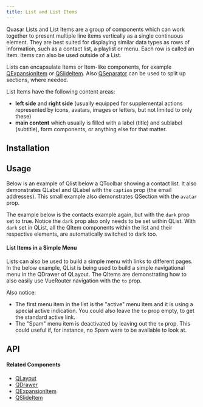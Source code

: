 ```yaml
---
title: List and List Items
---
```


Quasar Lists and List Items are a group of components which can work together to present multiple line items vertically as a single continuous element. They are best suited for displaying similar data types as rows of information, such as a contact list, a playlist or menu. Each row is called an Item. Items can also be used outside of a List.

Lists can encapsulate Items or Item-like components, for example [QExpansionItem](/vue-components/expansion-item) or [QSlideItem](/vue-components/slide-item). Also [QSeparator](/vue-components/separator) can be used to split up sections, where needed.

List Items have the following content areas:
* **left side** and **right side** (usually equipped for supplemental actions represented by icons, avatars, images or letters, but not limited to only these)
* **main content** which usually is filled with a label (title) and sublabel (subtitle), form components, or anything else for that matter.

## Installation
<doc-installation :components="['QList', 'QListItem']" />

## Usage

Below is an example of Qlist below a QToolbar showing a contact list. It also demonstrates QLabel and QLabel with the `caption` prop (the email addresses). This small example also demonstrates QSection with the `avatar` prop. 
<doc-example title="Simple Contact List Example" file="QListItem/Contacts" />

The example below is the contacts example again, but with the `dark` prop set to true. Notice the `dark` prop also only needs to be set within QList. With `dark` set in QList, all the QItem components within the list and their respective elements, are automatically switched to dark too. 
<doc-example dark title="Simple Contact List Example Dark" file="QListItem/ContactsDark" />

#### List Items in a Simple Menu
Lists can also be used to build a simple menu with links to different pages. In the below example, QList is being used to build a simple navigational menu in the QDrawer of QLayout. The QItems are demonstrating how to also easily use VueRouter navigation with the `to` prop. 

Also notice: 

 - The first menu item in the list is the "active" menu item and it is using a special active indication. You could also leave the `to` prop empty, to get the standard active link. 
 - The "Spam" menu item is deactivated by leaving out the `to` prop. This could useful if, for instance, no Spam were to be available to look at.
<doc-example title="Simple Menu Example" file="QListItem/SimpleMenu" />

## API
<doc-api file="QList" />

<doc-api file="QItem" />

<doc-api file="QItemLabel" />

<doc-api file="QItemSection" />

#### Related Components
 - [QLayout](/vue-components/layout)
 - [QDrawer](/vue-components/drawer)
 - [QExpansionItem](/vue-components/expansion-item)
 - [QSlideItem](/vue-components/slide-item)